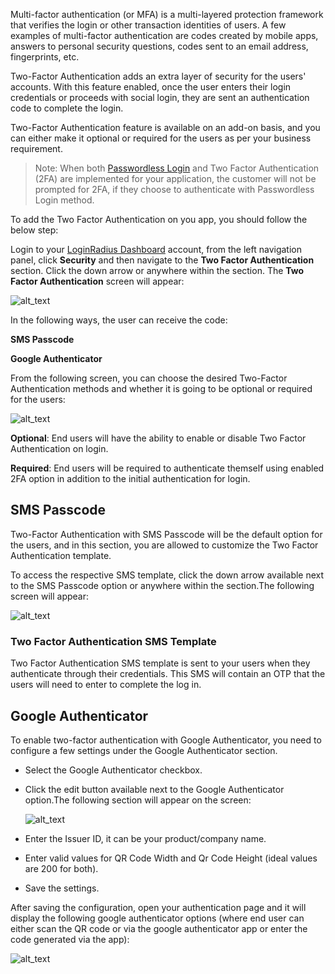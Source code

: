 Multi-factor authentication (or MFA) is a multi-layered protection framework that verifies the login or other transaction identities of users. A few examples of multi-factor authentication are codes created by mobile apps, answers to personal security questions, codes sent to an email address, fingerprints, etc.

Two-Factor Authentication adds an extra layer of security for the users' accounts. With this feature enabled, once the user enters their login credentials or proceeds with social login, they are sent an authentication code to complete the login.

Two-Factor Authentication feature is available on an add-on basis, and you can either make it optional or required for the users as per your business requirement.

> Note: When both [Passwordless Login](/docs/developer/howto/manage-passwordless-login/) and Two Factor Authentication (2FA) are implemented for your application, the customer will not be prompted for 2FA, if they choose to authenticate with Passwordless Login method.

To add the Two Factor Authentication on you app, you should follow the below step:

Login to your [LoginRadius Dashboard](https://dashboard.loginradius.com/dashboard) account, from the left navigation panel, click **Security** and then navigate to the **Two Factor Authentication** section. Click the down arrow or anywhere within the section. The **Two Factor Authentication** screen will appear:

![alt_text](/images/2fa.png "image_tooltip")

In the following ways, the user can receive the code:

**SMS Passcode**

**Google Authenticator**

From the following screen, you can choose the desired Two-Factor Authentication methods and whether it is going to be optional or required for the users:

![alt_text](/images/main.png "image_tooltip")

**Optional**: End users will have the ability to enable or disable Two Factor Authentication on login.

**Required**: End users will be required to authenticate themself using enabled 2FA option in addition to the initial authentication for login.

## [](#sms-passcode)SMS Passcode

Two-Factor Authentication with SMS Passcode will be the default option for the users, and in this section, you are allowed to customize the Two Factor Authentication template.

To access the respective SMS template, click the down arrow available next to the SMS Passcode option or anywhere within the section.The following screen will appear:

![alt_text](/images/onetimepasscode.png "image_tooltip")

### [](#two-factor-authentication-sms-template)Two Factor Authentication SMS Template

Two Factor Authentication SMS template is sent to your users when they authenticate through their credentials. This SMS will contain an OTP that the users will need to enter to complete the log in.

## [](#google-authenticator)Google Authenticator

To enable two-factor authentication with Google Authenticator, you need to configure a few settings under the Google Authenticator section.

*   Select the Google Authenticator checkbox.

*   Click the edit button available next to the Google Authenticator option.The following section will appear on the screen:

    ![alt_text](/images/googleauth.png "image_tooltip")

*   Enter the Issuer ID, it can be your product/company name.

*   Enter valid values for QR Code Width and Qr Code Height (ideal values are 200 for both).

*   Save the settings.

After saving the configuration, open your authentication page and it will display the following google authenticator options (where end user can either scan the QR code or via the google authenticator app or enter the code generated via the app):

![alt_text](/images/google-auth-page.png "image_tooltip")
